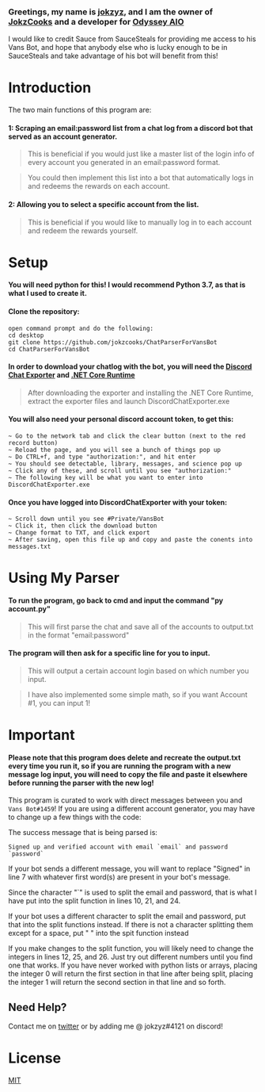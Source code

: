### Greetings, my name is [jokzyz](https://twitter.com/jokzyzz), and I am the owner of [JokzCooks](https://twitter.com/jokzcooks) and a developer for [Odyssey AIO](https://twitter.com/odysseyaio)

I would like to credit Sauce from SauceSteals for providing me access to his Vans Bot, and hope that anybody else who is lucky enough to be in SauceSteals and take advantage of his bot will benefit from this!

# Introduction
The two main functions of this program are:

#### 1: Scraping an email:password list from a chat log from a discord bot that served as an account generator.
  
>This is beneficial if you would just like a master list of the login info of every account you generated in an email:password format.

>You could then implement this list into a bot that automatically logs in and redeems the rewards on each account.

#### 2: Allowing you to select a specific account from the list.

>This is beneficial if you would like to manually log in to each account and redeem the rewards yourself.


# Setup



#### You will need python for this! I would recommend Python 3.7, as that is what I used to create it.

#### Clone the repository:
```
open command prompt and do the following:
cd desktop
git clone https://github.com/jokzcooks/ChatParserForVansBot
cd ChatParserForVansBot
```

#### In order to download your chatlog with the bot, you will need the [Discord Chat Exporter](https://github.com/Tyrrrz/DiscordChatExporter/releases/download/2.18/DiscordChatExporter.zip) and [.NET Core Runtime](https://github.com/Tyrrrz/DiscordChatExporter/wiki/Install-.NET-Core-runtime)


> After downloading the exporter and installing the .NET Core Runtime, extract the exporter files and launch DiscordChatExporter.exe

#### You will also need your personal discord account token, to get this:
```~ Go to discord and open inspect element (CTRL + SHIFT + I)
~ Go to the network tab and click the clear button (next to the red record button)
~ Reload the page, and you will see a bunch of things pop up
~ Do CTRL+f, and type "authorization:", and hit enter
~ You should see detectable, library, messages, and science pop up
~ Click any of these, and scroll until you see "authorization:"
~ The following key will be what you want to enter into DiscordChatExporter.exe
```
#### Once you have logged into DiscordChatExporter with your token:
```
~ Scroll down until you see #Private/VansBot
~ Click it, then click the download button
~ Change format to TXT, and click export
~ After saving, open this file up and copy and paste the conents into messages.txt
```
# Using My Parser

#### To run the program, go back to cmd and input the command "py account.py"

> This will first parse the chat and save all of the accounts to output.txt in the format "email:password"

#### The program will then ask for a specific line for you to input.
> This will output a certain account login based on which number you input.

> I have also implemented some simple math, so if you want Account #1, you can input 1!

# Important

#### Please note that this program does delete and recreate the output.txt every time you run it, so if you are running the program with a new message log input, you will need to copy the file and paste it elsewhere before running the parser with the new log!

This program is curated to work with direct messages between you and `Vans Bot#1459`! If you are using a different account generator, you may have to change up a few things with the code:

The success message that is  being parsed is:
```
Signed up and verified account with email `email` and password `password`
```
If your bot sends a different message, you will want to replace "Signed" in line 7 with whatever first word(s) are present in your bot's message.

Since the character "`" is used to split the email and password, that is what I have put into the split function in lines 10, 21, and 24.

If your bot uses a different character to split the email and password, put that into the split functions instead. If there is not a character splitting them except for a space, put " " into the spit function instead

If you make changes to the split function, you will likely need to change the integers in lines 12, 25, and 26. Just try out different numbers until you find one that works. If you have never worked with python lists or arrays, placing the integer 0 will return the first section in that line after being split, placing the integer 1 will return the second section in that line and so forth. 

## Need Help?
Contact me on [twitter](https://twitter.com/jokzyzz) or by adding me @ jokzyz#4121 on discord!

# License
[MIT](https://github.com/jokzcooks/ChatParserForVansBot/blob/master/README.md)
